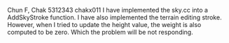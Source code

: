 Chun F, Chak
5312343
chakx011
I have implemented the sky.cc into a AddSkyStroke function. I have also implemented the terrain editing
stroke. However, when I tried to update the height value, the weight is also computed to be zero. Which the problem will be not responding.
